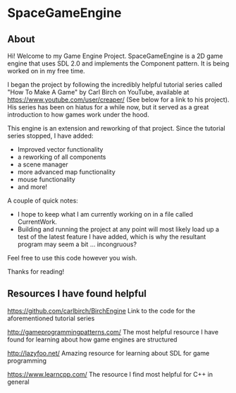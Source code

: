 # SpaceGameEngine

## About
Hi! Welcome to my Game Engine Project. SpaceGameEngine is a 2D game engine that uses SDL 2.0 and implements the Component pattern. It is being worked on in my free time.

I began the project by following the incredibly helpful tutorial series called "How To Make A Game" by Carl Birch on YouTube, available at https://www.youtube.com/user/creaper/ (See below for a link to his project). His series has been on hiatus for a while now, but it served as a great introduction to how games work under the hood.

This engine is an extension and reworking of that project. Since the tutorial series stopped, I have added:  

 * Improved vector functionality 
 * a reworking of all components 
 * a scene manager
 * more advanced map functionality
 * mouse functionality
 * and more!
 
A couple of quick notes:

* I hope to keep what I am currently working on in a file called CurrentWork.
* Building and running the project at any point will most likely load up a test of the latest feature I have added, which is why the resultant program may seem a bit ... incongruous?

Feel free to use this code however you wish.

Thanks for reading!

## Resources I have found helpful

https://github.com/carlbirch/BirchEngine
Link to the code for the aforementioned tutorial series

http://gameprogrammingpatterns.com/
The most helpful resource I have found for learning about how game engines are structured

http://lazyfoo.net/
Amazing resource for learning about SDL for game programming

https://www.learncpp.com/
The resource I find most helpful for C++ in general
